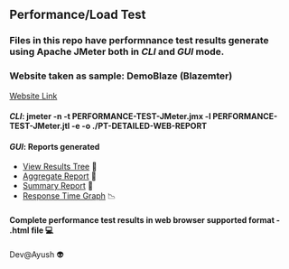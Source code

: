 ## Performance/Load Test
### Files in this repo have performnance test results generate using Apache JMeter both in *CLI* and *GUI* mode.
### Website taken as sample: DemoBlaze (Blazemter)
[Website Link](https://www.demoblaze.com)
#### ***CLI***: jmeter -n -t PERFORMANCE-TEST-JMeter.jmx -l PERFORMANCE-TEST-JMeter.jtl -e -o ./PT-DETAILED-WEB-REPORT
#### ***GUI***: Reports generated
* [View Results Tree](https://github.com/ayushdayama/PerformanceTest-Ayush/blob/main/View-Results-Tree-PT.csv) :page_facing_up:
* [Aggregate Report](https://github.com/ayushdayama/PerformanceTest-Ayush/blob/main/AGGREGATE-REPORT-PT.csv) :page_facing_up:
* [Summary Report](https://github.com/ayushdayama/PerformanceTest-Ayush/blob/main/SUMMARY-REPORT-PT.csv) :page_facing_up:
* [Response Time Graph](https://github.com/ayushdayama/PerformanceTest-Ayush/blob/main/RESPONSE-TIME-GRAPH-PT.tif) :chart_with_downwards_trend:
#### Complete performance test results in web browser supported format - .html file :computer:

Dev@Ayush :alien:
